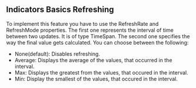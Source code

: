 ## Indicators Basics Refreshing
To implement this feature you have to use the RefreshRate and RefreshMode properties. The first one represents the interval of time between two updates. It is of type TimeSpan. The second one specifies the way the final value gets calculated. You can choose between the following:

  * None(default): Disables refreshing.
  * Average: Displays the average of the values, that occurred in the interval.
  * Max: Displays the greatest from the values, that occured in the interval.
  * Min: Display the smallest of the values, that occured in the interval.

[//]: <keywords: radverticallineargauge, verticallinearscale, refreshmode, refreshrate, marker, reset>